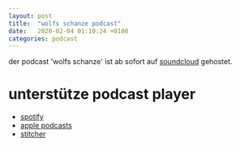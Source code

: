 ```yaml
---
layout: post
title:  "wolfs schanze podcast"
date:   2020-02-04 01:10:24 +0100
categories: podcast
---
```


der podcast 'wolfs schanze' ist ab sofort auf [soundcloud](https://soundcloud.com/wolfs_schanze) gehostet.

# unterstütze podcast player
* [spotify](https://open.spotify.com/show/6kkRFYISPrD56Fp4rjpPiG?si=pGxvZfDkTDSnXH6WPCd2GA)
* [apple podcasts](https://podcasts.apple.com/de/podcast/wolfs-schanze/id1498366143)
* [stitcher](https://www.stitcher.com/podcast/wolfs-schanze)

